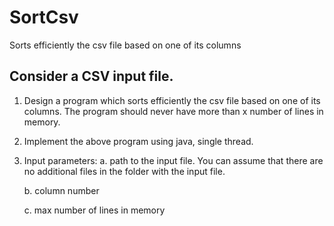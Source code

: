 # SortCsv
Sorts efficiently the csv file based on one of its columns

## Consider a CSV input file.

1. Design a program which sorts efficiently the csv file based on one of its columns. The program should never have more than x number of lines in memory.

2. Implement the above program using java, single thread. 

3. Input parameters:
	a. path to the input file. You can assume that there are no additional files in the folder with the input file.

	b. column number

	c. max number of lines in memory
